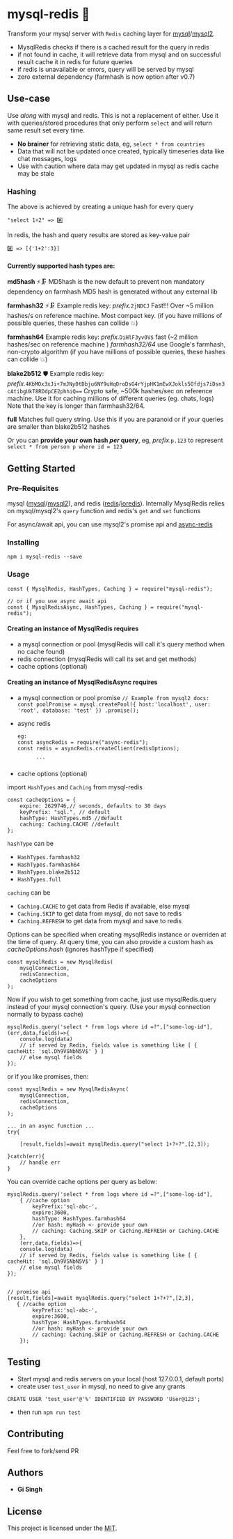 # mysql-redis :rocket:

Transform your mysql server with `Redis` caching layer for [mysql](https://www.npmjs.com/package/mysql)/[mysql2](https://www.npmjs.com/package/mysql2).

- MysqlRedis checks if there is a cached result for the query in redis
- if not found in cache, it will retrieve data from mysql and on successful result cache it in redis for future queries
- if redis is unavailable or errors, query will be served by mysql
- zero external dependency (farmhash is now option after v0.7)

## Use-case

Use _along_ with mysql and redis. This is not a replacement of either. Use it with queries/stored procedures that only perform `select` and will return same result set every time.

- **No brainer** for retrieving static data, eg, `select * from countries`
- Data that will not be updated once created, typically timeseries data like chat messages, logs
- Use with caution where data may get updated in mysql as redis cache may be stale

### Hashing

The above is achieved by creating a unique hash for every query

    "select 1+2" => #️⃣

In redis, the hash and query results are stored as key-value pair

    #️⃣ => [{'1+2':3}]

#### Currently supported hash types are:

**md5hash** ⚡🗜️
MD5hash is the new default to prevent non mandatory dependency on farmhash
MD5 hash is generated without any external lib

**farmhash32** ⚡🗜️
Example redis key: _prefix._`2jNDCJ`
Fast!!! Over ~5 million hashes/s on reference machine. Most compact key. (if you have millions of possible queries, these hashes can collide :collision:)

**farmhash64**
Example redis key: _prefix._`DiHlF3yv0V$`
fast (~2 million hashes/sec on reference machine )
_farmhash32/64_ use Google's farmhash, non-crypto algorithm (if you have millions of possible queries, these hashes can collide :collision:)

**blake2b512** 🛡️
Example redis key: _prefix._`4KbMOx3xJi+7mJNy0tDbju6NY9uHqOroDsG4rYjpHK1mEwXJokls5Ofdjs7iDsn3cAtibgUkT8RDdpCE2phhiQ==`
Crypto safe, ~500k hashes/sec on reference machine.
Use it for caching millions of different queries (eg. chats, logs)
Note that the key is longer than farmhash32/64.

**full**
Matches full query string. Use this if you are paranoid or if your queries are smaller than blake2b512 hashes

Or you can **provide your own hash _per_ query**, eg, _prefix._`p.123` to represent `select * from person p where id = 123`

## Getting Started

### Pre-Requisites

mysql ([mysql](https://www.npmjs.com/package/mysql)/[mysql2](https://www.npmjs.com/package/mysql2)), and redis ([redis](https://www.npmjs.com/package/redis)/[ioredis](https://www.npmjs.com/package/ioredis)). Internally MysqlRedis relies on mysql/mysql2's `query` function and redis's `get` and `set` functions

For async/await api, you can use mysql2's promise api and [async-redis](https://www.npmjs.com/package/async-redis)

### Installing

`npm i mysql-redis --save`

### Usage

```
const { MysqlRedis, HashTypes, Caching } = require("mysql-redis");

// or if you use async await api
const { MysqlRedisAsync, HashTypes, Caching } = require("mysql-redis");
```

#### Creating an instance of MysqlRedis requires

- a mysql connection or pool (mysqlRedis will call it's query method when no cache found)
- redis connection (mysqlRedis will call its set and get methods)
- cache options (optional)

#### Creating an instance of MysqlRedisAsync requires

- a mysql connection or pool promise
  `// Example from mysql2 docs: const poolPromise = mysql.createPool({ host:'localhost', user: 'root', database: 'test' }) .promise();`
- async redis

  ````
  eg:
  const asyncRedis = require("async-redis");
  const redis = asyncRedis.createClient(redisOptions);

      	```

  ````

- cache options (optional)

import `HashTypes` and `Caching` from mysql-redis

```
const cacheOptions = {
    expire: 2629746,// seconds, defaults to 30 days
    keyPrefix: "sql.", // default
    hashType: HashTypes.md5 //default
    caching: Caching.CACHE //default
};
```

`hashType` can be

- `HashTypes.farmhash32`
- `HashTypes.farmhash64`
- `HashTypes.blake2b512`
- `HashTypes.full`

`caching` can be

- `Caching.CACHE` to get data from Redis if available, else mysql
- `Caching.SKIP` to get data from mysql, do not save to redis
- `Caching.REFRESH` to get data from mysql and save to redis

Options can be specified when creating mysqlRedis instance or overriden at the time of query.
At query time, you can also provide a custom hash as _cacheOptions.hash_ (ignores hashType if specified)

```
const mysqlRedis = new MysqlRedis(
    mysqlConnection,
    redisConnection,
    cacheOptions
);
```

Now if you wish to get something from cache, just use mysqlRedis.query instead of your mysql connection's query. (Use your mysql connection normally to bypass cache)

```
mysqlRedis.query('select * from logs where id =?",["some-log-id"], (err,data,fields)=>{
	console.log(data)
	// if served by Redis, fields value is something like [ { cacheHit: 'sql.Dh9VSNbN5V$' } ]
	// else mysql fields
});
```

or if you like promises, then:

```
const mysqlRedis = new MysqlRedisAsync(
    mysqlConnection,
    redisConnection,
    cacheOptions
);

... in an async function ...
try{

	[result,fields]=await mysqlRedis.query("select 1+?+?",[2,3]);

}catch(err){
	// handle err
}

```

You can override cache options per query as below:

```
mysqlRedis.query('select * from logs where id =?",["some-log-id"],
	{ //cache option
		keyPrefix:'sql-abc-',
		expire:3600,
		hashType: HashTypes.farmhash64
        //or hash: myHash <- provide your own
        // caching: Caching.SKIP or Caching.REFRESH or Caching.CACHE
	},
	(err,data,fields)=>{
	console.log(data)
	// if served by Redis, fields value is something like [ { cacheHit: 'sql.Dh9VSNbN5V$' } ]
	// else mysql fields
});


// promise api
[result,fields]=await mysqlRedis.query("select 1+?+?",[2,3],
   { //cache option
		keyPrefix:'sql-abc-',
		expire:3600,
		hashType: HashTypes.farmhash64
        //or hash: myHash <- provide your own
        // caching: Caching.SKIP or Caching.REFRESH or Caching.CACHE
	});

```

## Testing

- Start mysql and redis servers on your local (host 127.0.0.1, default ports)
- create user `test_user` in mysql, no need to give any grants

```
CREATE USER 'test_user'@'%' IDENTIFIED BY PASSWORD 'User@123';
```

- then run
  `npm run test`

## Contributing

Feel free to fork/send PR

## Authors

- **Gi Singh**

## License

This project is licensed under the [MIT](./LICENSE).

